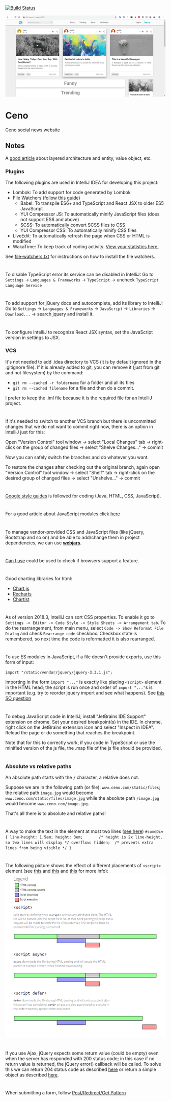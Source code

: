 [![Build Status](https://travis-ci.org/mahozad/ceno.svg?branch=master)](https://travis-ci.org/mahozad/ceno)

![Website preview](docs/screenshot.png)

# Ceno 
Ceno social news website

## Notes

A [good article](https://proandroiddev.com/the-real-repository-pattern-in-android-efba8662b754)
about layered architecture and entity, value object, etc.

### Plugins

The following plugins are used in IntelliJ IDEA for developing this project:
- Lombok: To add support for code generated by Lombok
- File Watchers [(follow this guide)](https://www.jetbrains.com/help/idea/compressing-css.html)
  - Babel: To transpile ES6+ and TypeScript and React JSX to older ES5 JavaScript
  - YUI Compressor JS: To automatically minify JavaScript files (does not support ES6 and above)
  - SCSS: To automatically convert SCSS files to CSS
  - YUI Compressor CSS: To automatically minify CSS files
- LiveEdit: To automatically refresh the page when CSS or HTML is modified
- WakaTime: To keep track of coding activity. [View your statistics here.](https://wakatime.com/dashboard)

See [file-watchers.txt](file-watchers.txt) for instructions on how to install the file watchers.

#

To disable TypeScript error its service can be disabled in IntelliJ:
Go to `Settings` -> `Languages & Frameworks` -> `TypeScript` -> uncheck `TypeScript Language Service`

#

To add support for jQuery docs and autocomplete, add its library to IntelliJ:
Go to `Settings` -> `Languages & Frameworks` -> `JavaScript` -> `Libraries` -> `Download...` -> search jquery and install it.

#

To configure IntelliJ to recognize React JSX syntax, set the JavaScript version in settings to JSX.

### VCS

It's not needed to add .idea directory to VCS (it is by default ignored in the .gitignore file).
If it is already added to git, you can remove it (just from git and not filesystem) by the command:
- `git rm --cached -r foldername` for a folder and all its files
- `git rm --cached filename` for a file
and then do a commit.

I prefer to keep the .iml file because it is the required file for an IntelliJ project.

#

If it's needed to switch to another VCS branch but there is uncommitted
changes that we do not want to commit right now, there is an option in IntelliJ just for this:

Open "Version Control" tool window -> select "Local Changes" tab -> right-click on the 
group of changed files -> select "Shelve Changes..." -> commit

Now you can safely switch the branches and do whatever you want.

To restore the changes after checking out the original branch, again open "Version Control" tool window ->
select "Shelf" tab -> right-click on the desired group of changed files -> 
select "Unshelve..." -> commit

#

[Google style guides](https://google.github.io/styleguide/) is followed for coding (Java, HTML, CSS, JavaScript).

#

For a good article about JavaScript modules click [here](https://intellij-support.jetbrains.com/hc/en-us/community/posts/360002146919-The-Significance-of-Modules-in-JavaScript-Applications)

#

To manage vendor-provided CSS and JavaScript files (like jQuery, Bootstrap and so on)
and be able to add/change them in project dependencies, we can use [**webjars**](https://www.webjars.org/all).

#

[Can I use](https://caniuse.com/) could be used to check if browsers support a feature. 

#

Good charting libraries for html:
- [Chart.js](https://github.com/chartjs/Chart.js)
- [Recharts](http://recharts.org/en-US)
- [Chartist](http://gionkunz.github.io/chartist-js/)

#

As of version 2018.3, IntelliJ can sort CSS properties.
To enable it go to `Settings -> Editor -> Code Style -> Style Sheets -> Arrangement tab`.
To do the rearrangement, from main menu, select `Code -> Show Reformat File Dialog` and check `Rearrange code` checkbox.
Checkbox state is remembered, so next time the code is reformatted it is also rearranged.

#

To use ES modules in JavaScript, if a file doesn't provide exports, use this form of input:

`import "/static/vendor/jquery/jquery-3.3.1.js";`

Importing in the form `import "..."` is exactly like placing `<script>` element in the HTML head;
the script is run once and order of `import "..."`s is important (e.g. try to reorder jquery import and see what happens).
See [this SO question](https://stackoverflow.com/q/41179828)

#

To debug JavaScript code in IntelliJ, install "JetBrains IDE Support" extension on chrome.
Set your desired breakpoint(s) in the IDE.
In chrome, right click on the JetBrains extension icon and select "Inspect in IDEA".
Reload the page or do something that reaches the breakpoint.

Note that for this to correctly work, if you code in TypeScript or use the minified version of the js file, the .map file of the js file should be provided.   

#

### Absolute vs relative paths
An absolute path starts with the **`/`** character, a relative does not.

Suppose we are in the following path (or file): `www.ceno.com/static/files`;
the relative path `image.jpg` would become `www.ceno.com/static/files/image.jpg`
while the absolute path `/image.jpg` would become `www.ceno.com/image.jpg`.

That's all there is to absolute and relative paths!

#

A way to make the text in the element at most two lines ([see here](https://stackoverflow.com/a/11989697))
`
#someDiv {
    line-height: 1.5em;
    height: 3em;       /* height is 2x line-height, so two lines will display */
    overflow: hidden;  /* prevents extra lines from being visible */
}
`

#

The following picture shows the effect of different placements of `<script>` element
(see [this](https://stackoverflow.com/a/24070373)
and [this](https://stackoverflow.com/a/13062316)
and [this](https://stackoverflow.com/a/41809792) for more info):
![`<script>` element placement](docs/script-element-placement.png)

#

If you use Ajax, jQuery expects some return value (could be empty) even when the server has responded with
200 status code; in this case if no return value is returned, the jQuery error() callback will be called.
To solve this we can return 204 status code as described [here](https://stackoverflow.com/a/34832455)
or return a simple object as described [here](https://codingexplained.com/coding/java/spring-framework/returning-empty-json-object-spring-framework).

#

When submitting a form, follow [Post/Redirect/Get Pattern](https://www.baeldung.com/spring-web-flash-attributes#1-postredirectget-pattern)
